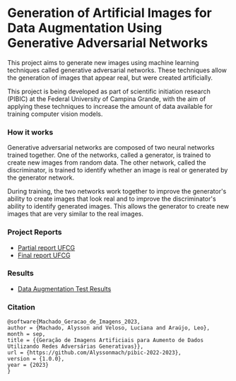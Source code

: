 # Generation of Artificial Images for Data Augmentation Using Generative Adversarial Networks

This project aims to generate new images using machine learning techniques called generative adversarial networks. These techniques allow the generation of images that appear real, but were created artificially.

This project is being developed as part of scientific initiation research (PIBIC) at the Federal University of Campina Grande, with the aim of applying these techniques to increase the amount of data available for training computer vision models.

### How it works

Generative adversarial networks are composed of two neural networks trained together. One of the networks, called a generator, is trained to create new images from random data. The other network, called the discriminator, is trained to identify whether an image is real or generated by the generator network.

During training, the two networks work together to improve the generator's ability to create images that look real and to improve the discriminator's ability to identify generated images. This allows the generator to create new images that are very similar to the real images.

### Project Reports

* [Partial report UFCG](papers/relatorio-parcial.pdf)
* [Final report UFCG]()

### Results

* [Data Augmentation Test Results](data-augmentation-experiments/planilha-resultados.pdf)

### Citation

```
@software{Machado_Geracao_de_Imagens_2023,
author = {Machado, Alysson and Veloso, Luciana and Araújo, Leo},
month = sep,
title = {{Geração de Imagens Artificiais para Aumento de Dados Utilizando Redes Adversárias Generativas}},
url = {https://github.com/Alyssonmach/pibic-2022-2023},
version = {1.0.0},
year = {2023}
}
```